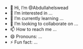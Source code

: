 - 👋 Hi, I’m @Abdullahelswead
- 👀 I’m interested in ...
- 🌱 I’m currently learning ...
- 💞️ I’m looking to collaborate on ...
- 📫 How to reach me ...
- 😄 Pronouns: ...
- ⚡ Fun fact: ...

<!---
Abdullahelswead/Abdullahelswead is a ✨ special ✨ repository because its `README.md` (this file) appears on your GitHub profile.
You can click the Preview link to take a look at your changes.
--->
